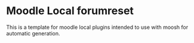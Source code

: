 Moodle Local forumreset
===================

This is a template for moodle local plugins
intended to use with moosh for automatic
generation.
